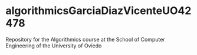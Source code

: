 # algorithmicsGarciaDiazVicenteUO42478
Repository for the Algorithmics course at the School of Computer Engineering of the University of Oviedo
